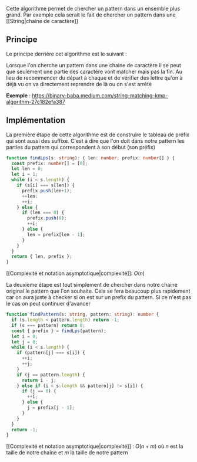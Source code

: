 Cette algorithme permet de chercher un pattern dans un ensemble plus grand. Par exemple cela serait le fait de chercher un pattern dans une [[String|chaine de caractère]]

## Principe

Le principe derrière cet algorithme est le suivant :

Lorsque l'on cherche un pattern dans une chaine de caractère il se peut que seulement une partie des caractère vont matcher mais pas la fin. Au lieu de recommencer du départ à chaque et de vérifier des lettre qu'on à déjà vu on va directement reprendre de là ou on s'est arrêté 

**Exemple** : https://binary-baba.medium.com/string-matching-kmp-algorithm-27c182efa387

## Implémentation

La première étape de cette algorithme est de construire le tableau de préfix qui sont aussi des suffixe. C'est à dire que l'on doit dans notre pattern les parties du pattern qui correspondent à son début (son préfix)

```ts
function findLps(s: string): { len: number; prefix: number[] } { 
  const prefix: number[] = [0]; 
  let len = 0; 
  let i = 1; 
  while (i < s.length) { 
    if (s[i] === s[len]) { 
      prefix.push(len+1); 
      ++len; 
      ++i; 
    } else { 
      if (len === 0) { 
        prefix.push(0); 
        ++i; 
      } else { 
        len = prefix[len - 1]; 
      } 
    } 
  } 
  return { len, prefix }; 
}
```

[[Complexité et notation asymptotique|complexité]]: $O(n)$

La deuxième étape est tout simplement de chercher dans notre chaine original le pattern que l'on souhaite. Cela se fera beaucoup plus rapidement car on aura juste à checker si on est sur un prefix du pattern. Si ce n'est pas le cas on peut continuer d'avancer

```ts
function findPattern(s: string, pattern: string): number { 
  if (s.length < pattern.length) return -1; 
  if (s === pattern) return 0; 
  const { prefix } = findLps(pattern); 
  let i = 0; 
  let j = 0; 
  while (i < s.length) { 
    if (pattern[j] === s[i]) { 
      ++i; 
      ++j; 
    } 
    if (j == pattern.length) { 
      return i - j; 
    } else if (i < s.length && pattern[j] != s[i]) { 
      if (j == 0) {  
        ++i; 
      } else { 
        j = prefix[j - 1]; 
      } 
    } 
  } 
  return -1; 
}
```

[[Complexité et notation asymptotique|complexité]] : $O(n+m)$ où $n$ est la taille de notre chaine et $m$ la taille de notre pattern